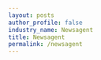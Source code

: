 ```yaml
---
layout: posts 
author_profile: false 
industry_name: Newsagent
title: Newsagent
permalink: /newsagent
---
```

